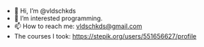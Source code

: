 - 👋 Hi, I’m @vldschkds
- 👀 I’m interested programming.
- 📫 How to reach me: vldschkds@gmail.com
- The courses I took: https://stepik.org/users/551656627/profile
  
<!---
vldschkds/vldschkds is a ✨ special ✨ repository because its `README.md` (this file) appears on your GitHub profile.
You can click the Preview link to take a look at your changes.
--->
